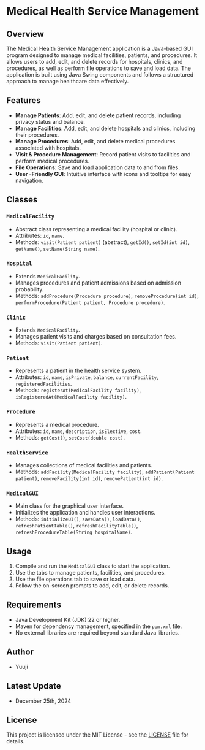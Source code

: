 # Medical Health Service Management

## Overview
The Medical Health Service Management application is a Java-based GUI program designed to manage medical facilities, patients, and procedures. It allows users to add, edit, and delete records for hospitals, clinics, and procedures, as well as perform file operations to save and load data. The application is built using Java Swing components and follows a structured approach to manage healthcare data effectively.

## Features
- **Manage Patients**: Add, edit, and delete patient records, including privacy status and balance.
- **Manage Facilities**: Add, edit, and delete hospitals and clinics, including their procedures.
- **Manage Procedures**: Add, edit, and delete medical procedures associated with hospitals.
- **Visit & Procedure Management**: Record patient visits to facilities and perform medical procedures.
- **File Operations**: Save and load application data to and from files.
- **User -Friendly GUI**: Intuitive interface with icons and tooltips for easy navigation.

## Classes
### `MedicalFacility`
- Abstract class representing a medical facility (hospital or clinic).
- Attributes: `id`, `name`.
- Methods: `visit(Patient patient)` (abstract), `getId()`, `setId(int id)`, `getName()`, `setName(String name)`.

### `Hospital`
- Extends `MedicalFacility`.
- Manages procedures and patient admissions based on admission probability.
- Methods: `addProcedure(Procedure procedure)`, `removeProcedure(int id)`, `performProcedure(Patient patient, Procedure procedure)`.

### `Clinic`
- Extends `MedicalFacility`.
- Manages patient visits and charges based on consultation fees.
- Methods: `visit(Patient patient)`.

### `Patient`
- Represents a patient in the health service system.
- Attributes: `id`, `name`, `isPrivate`, `balance`, `currentFacility`, `registeredFacilities`.
- Methods: `registerAt(MedicalFacility facility)`, `isRegisteredAt(MedicalFacility facility)`.

### `Procedure`
- Represents a medical procedure.
- Attributes: `id`, `name`, `description`, `isElective`, `cost`.
- Methods: `getCost()`, `setCost(double cost)`.

### `HealthService`
- Manages collections of medical facilities and patients.
- Methods: `addFacility(MedicalFacility facility)`, `addPatient(Patient patient)`, `removeFacility(int id)`, `removePatient(int id)`.

### `MedicalGUI`
- Main class for the graphical user interface.
- Initializes the application and handles user interactions.
- Methods: `initializeUI()`, `saveData()`, `loadData()`, `refreshPatientTable()`, `refreshFacilityTable()`, `refreshProcedureTable(String hospitalName)`.

## Usage
1. Compile and run the `MedicalGUI` class to start the application.
2. Use the tabs to manage patients, facilities, and procedures.
3. Use the file operations tab to save or load data.
4. Follow the on-screen prompts to add, edit, or delete records.

## Requirements
- Java Development Kit (JDK) 22 or higher.
- Maven for dependency management, specified in the `pom.xml` file.
- No external libraries are required beyond standard Java libraries.

## Author
- Yuuji

## Latest Update
- December 25th, 2024

## License
This project is licensed under the MIT License - see the [LICENSE](LISENCE) file for details.